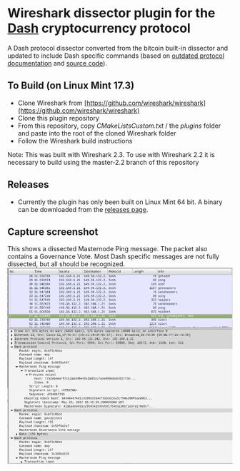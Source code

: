 # Wireshark dissector plugin for the [Dash](https://www.dash.org/) cryptocurrency protocol
A Dash protocol dissector converted from the bitcoin built-in dissector and updated to include Dash specific commands (based on [outdated protocol documentation](https://github.com/dashpay/dash/blob/master/dash-docs/protocol-documentation.md) and [source code](https://github.com/dashpay/dash/blob/master/src/protocol.cpp)).

## To Build (on Linux Mint 17.3)
 - Clone Wireshark from [https://github.com/wireshark/wireshark](https://github.com/wireshark/wireshark) 
 - Clone this plugin repository
 - From this repository, copy *CMakeListsCustom.txt* / the *plugins* folder and paste into the root of the cloned Wireshark folder
 - Follow the Wireshark build instructions

Note: This was built with Wireshark 2.3.  To use with Wireshark 2.2 it is necessary to build using the master-2.2 branch of this repository

## Releases
 - Currently the plugin has only been built on Linux Mint 64 bit.  A binary can be downloaded from the [releases page](https://github.com/thephez/wireshark-plugin-dash/releases/latest).

## Capture screenshot
This shows a dissected Masternode Ping message. The packet also contains a Governance Vote.  Most Dash specific messages are not fully dissected, but all should be recognized.
![](plugins/dash/wireshark-dash-dissection.png)

